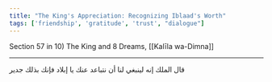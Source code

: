 ```yaml
---
title: "The King's Appreciation: Recognizing Iblaad's Worth"
tags: ['friendship', 'gratitude', 'trust', "dialogue"]
---
```


 Section 57 in 10) The King and 8 Dreams, [[Kalīla wa-Dimna]]

---
قال الملك إنه لينبغي لنا أن نتباعد عنك يا إبلاد فإنك بذلك جدير
